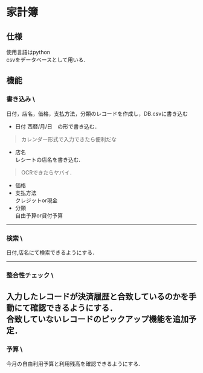 # 家計簿

## 仕様
使用言語はpython \
csvをデータベースとして用いる．



## 機能
### 書き込み \
日付，店名，価格，支払方法，分類のレコードを作成し，DB.csvに書き込む
 * 日付
 西暦/月/日　の形で書き込む．
 > カレンダー形式で入力できたら便利だな
 * 店名\
 レシートの店名を書き込む.
 > OCRできたらヤバイ．
 * 価格
 * 支払方法\
 クレジットor現金
 * 分類\
 自由予算or貸付予算
 
---
### 検索 \
日付,店名にて検索できるようにする．

---
### 整合性チェック \
入力したレコードが決済履歴と合致しているのかを手動にて確認できるようにする． \
合致していないレコードのピックアップ機能を追加予定．
---
### 予算 \
今月の自由利用予算と利用残高を確認できるようにする.